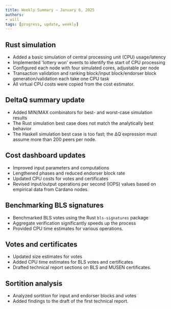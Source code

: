 ```yaml
---
title: Weekly Summary – January 6, 2025
authors:
- will
tags: [progress, update, weekly]
---
```


## Rust simulation

- Added a basic simulation of central processing unit (CPU) usage/latency
- Implemented 'lottery won' events to identify the start of CPU processing
- Configured each node with four simulated cores, adjustable per node
- Transaction validation and ranking block/input block/endorser block generation/validation each take one CPU task
- All virtual CPU costs were copied from the cost estimator.

## DeltaQ summary update

- Added MIN/MAX combinators for best- and worst-case simulation results
- The Rust simulation best case does not match the analytically best behavior
- The Haskell simulation best case is too fast; the ΔQ expression must assume more than 200 peers per node.

## Cost dashboard updates

- Improved input parameters and computations
- Lengthened phases and reduced endorser block rate
- Updated CPU costs for votes and certificates
- Revised input/output operations per second (IOPS) values based on empirical data from Cardano nodes.

## Benchmarking BLS signatures

- Benchmarked BLS votes using the Rust `bls-signatures` package
- Aggregate verification significantly speeds up the process
- Provided CPU time estimates for various operations.

## Votes and certificates

- Updated size estimates for votes
- Added CPU time estimates for BLS votes and certificates
- Drafted technical report sections on BLS and MUSEN certificates.

## Sortition analysis

- Analyzed sortition for input and endorser blocks and votes
- Added findings to the draft of the first technical report.
